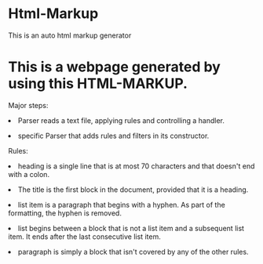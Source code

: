 # Html-Markup
This is an auto html markup generator
<html><head><title>...</title></head><body>
<h1>
This is a webpage generated by using this HTML-MARKUP.
</h1>
<p>
Major steps:
<p>
<p>
<p>
<li> Parser reads a text file, applying rules and controlling a
    handler.
</li>
<p>
<li> specific Parser that adds rules and filters in its
    constructor.
</li>
<p>
<p>
Rules:
<p>
<p>
<p>
<li> heading is a single line that is at most 70 characters and
    that doesn't end with a colon.
</li>
<p>
<li>The title is the first block in the document, provided that it is
    a heading.
</li>
<p>
<li> list item is a paragraph that begins with a hyphen. As part of
    the formatting, the hyphen is removed.
</li>
<p>
<li> list begins between a block that is not a list item and a
    subsequent list item. It ends after the last consecutive list
    item.
</li>
<p>
<li> paragraph is simply a block that isn't covered by any of the
    other rules.
</li>
</body></html>
